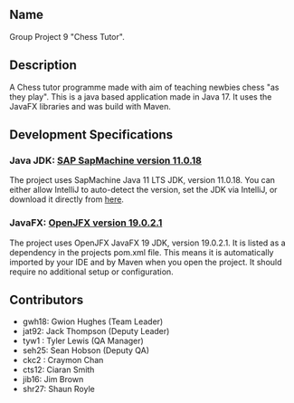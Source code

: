 ## Name

Group Project 9 "Chess Tutor".

## Description

A Chess tutor programme made with aim of teaching newbies chess "as they play".
This is a java based application made in Java 17. It uses the JavaFX libraries and was build with Maven.

## Development Specifications

### Java JDK: <a href="https://sap.github.io/SapMachine/">SAP SapMachine version 11.0.18</a>

The project uses SapMachine Java 11 LTS JDK, version 11.0.18. You can either allow IntelliJ to auto-detect the version, set the JDK via IntelliJ, or download it directly from <a href="https://sap.github.io/SapMachine/">here</a>.

### JavaFX: <a href="https://mvnrepository.com/artifact/org.openjfx">OpenJFX version 19.0.2.1</a>

The project uses OpenJFX JavaFX 19 JDK, version 19.0.2.1. It is listed as a dependency in the projects pom.xml file. This means it is automatically imported by your IDE and by Maven when you open the project. It should require no additional setup or configuration.

## Contributors

- gwh18: Gwion Hughes (Team Leader)
- jat92: Jack Thompson (Deputy Leader)
- tyw1 : Tyler Lewis (QA Manager)
- seh25: Sean Hobson (Deputy QA)
- ckc2 : Craymon Chan
- cts12: Ciaran Smith
- jib16: Jim Brown
- shr27: Shaun Royle